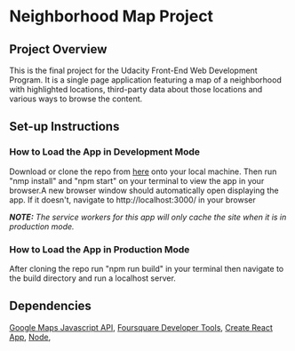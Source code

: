 # Neighborhood Map Project

## Project Overview

This is the final project for the Udacity Front-End Web Development Program.
It is a single page application featuring a map of a neighborhood with highlighted locations, third-party data about those locations and various ways to browse the content.

## Set-up Instructions

### How to Load the App in Development Mode

Download or clone the repo from [here](https://github.com/mercandenizci/ortakoymap) onto your local machine. Then run "nmp install" and "npm start" on your terminal to view the app in your browser.A new browser window should automatically open displaying the app. If it doesn't, navigate to http://localhost:3000/ in your browser

**_NOTE:_** _The service workers for this app will only cache the site when it is in production mode._

### How to Load the App in Production Mode

After cloning the repo run "npm run build" in your terminal then navigate to the build directory and run a localhost server.  

## Dependencies

[Google Maps Javascript API](https://developers.google.com/maps/documentation/), 
[Foursquare Developer Tools](https://developer.foursquare.com/), 
[Create React App](https://github.com/facebook/create-react-app), 
[Node](https://www.npmjs.com/package/foursquare-venue-lat-lng),  